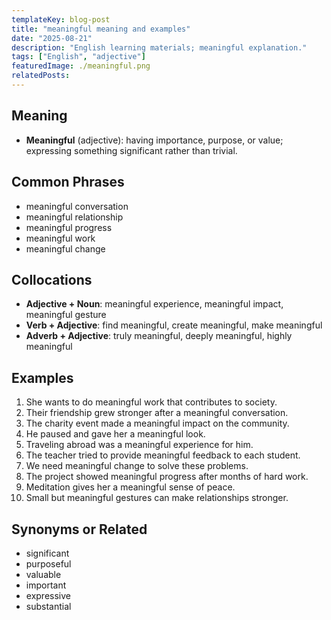 ```yaml
---
templateKey: blog-post
title: "meaningful meaning and examples"
date: "2025-08-21"
description: "English learning materials; meaningful explanation."
tags: ["English", "adjective"]
featuredImage: ./meaningful.png
relatedPosts:
---
```


## Meaning

- **Meaningful** (adjective): having importance, purpose, or value; expressing something significant rather than trivial.

## Common Phrases

- meaningful conversation
- meaningful relationship
- meaningful progress
- meaningful work
- meaningful change

## Collocations

- **Adjective + Noun**: meaningful experience, meaningful impact, meaningful gesture
- **Verb + Adjective**: find meaningful, create meaningful, make meaningful
- **Adverb + Adjective**: truly meaningful, deeply meaningful, highly meaningful

## Examples

1. She wants to do meaningful work that contributes to society.
2. Their friendship grew stronger after a meaningful conversation.
3. The charity event made a meaningful impact on the community.
4. He paused and gave her a meaningful look.
5. Traveling abroad was a meaningful experience for him.
6. The teacher tried to provide meaningful feedback to each student.
7. We need meaningful change to solve these problems.
8. The project showed meaningful progress after months of hard work.
9. Meditation gives her a meaningful sense of peace.
10. Small but meaningful gestures can make relationships stronger.

## Synonyms or Related

- significant
- purposeful
- valuable
- important
- expressive
- substantial
